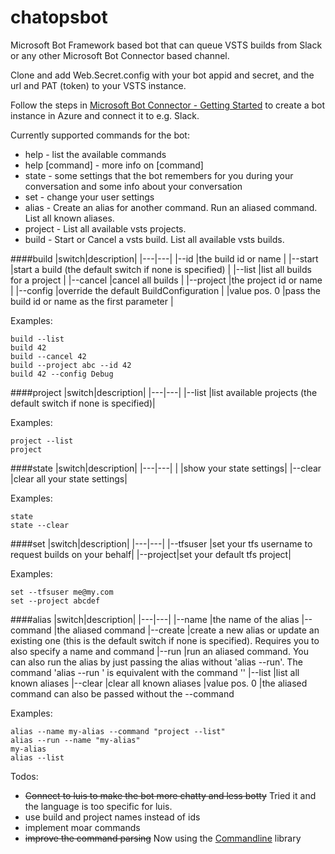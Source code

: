 # chatopsbot

Microsoft Bot Framework based bot that can queue VSTS builds from Slack or any other Microsoft Bot Connector based channel.

Clone and add Web.Secret.config with your bot appid and secret, and the url and PAT (token) to your VSTS instance.

Follow the steps in [Microsoft Bot Connector - Getting Started](http://docs.botframework.com/connector/getstarted/#navtitle) to create a bot instance in Azure and connect it to e.g. Slack.

Currently supported commands for the bot:

* help - list the available commands
* help [command] - more info on [command]
* state - some settings that the bot remembers for you during your conversation and some info about your conversation
* set - change your user settings
* alias - Create an alias for another command. Run an aliased command. List all known aliases.
* project - List all available vsts projects.
* build - Start or Cancel a vsts build. List all available vsts builds.

####build
|switch|description|
|---|---|
|--id            |the build id or name |
|--start         |start a build (the default switch if none is specified)  |
|--list          |list all builds for a project  |
|--cancel        |cancel all builds  |
|--project       |the project id or name | 
|--config       |override the default BuildConfiguration | 
|value pos. 0    |pass the build id or name as the first parameter  |

Examples: 

```
build --list
build 42
build --cancel 42
build --project abc --id 42
build 42 --config Debug
```

####project
|switch|description|
|---|---|
|--list |list available projects (the default switch if none is specified)|

Examples: 

```
project --list
project
```

####state
|switch|description|
|---|---|
| |show your state settings|
|--clear |clear all your state settings|

Examples: 

```
state
state --clear
```

####set
|switch|description|
|---|---|
|--tfsuser |set your tfs username to request builds on your behalf|
|--project|set your default tfs project|

Examples: 

```
set --tfsuser me@my.com
set --project abcdef
```


####alias
|switch|description|
|---|---|
|--name          |the name of the alias
|--command       |the aliased command
|--create        |create a new alias or update an existing one (this is the default switch if none is specified). Requires you to also specify a name and command
|--run           |run an aliased command. You can also run the alias by just passing the alias without 'alias --run'. The command 'alias --run <aliasName>' is equivalent with the command '<aliasName>'
|--list          |list all known aliases
|--clear         |clear all known aliases
|value pos. 0    |the aliased command can also be passed without the --command

Examples:

````
alias --name my-alias --command "project --list"
alias --run --name "my-alias"
my-alias
alias --list
````


Todos:

* ~~Connect to luis to make the bot more chatty and less botty~~ Tried it and the language is too specific for luis.
* use build and project names instead of ids
* implement moar commands
* ~~improve the command parsing~~ Now using the [Commandline](https://github.com/gsscoder/commandline) library
